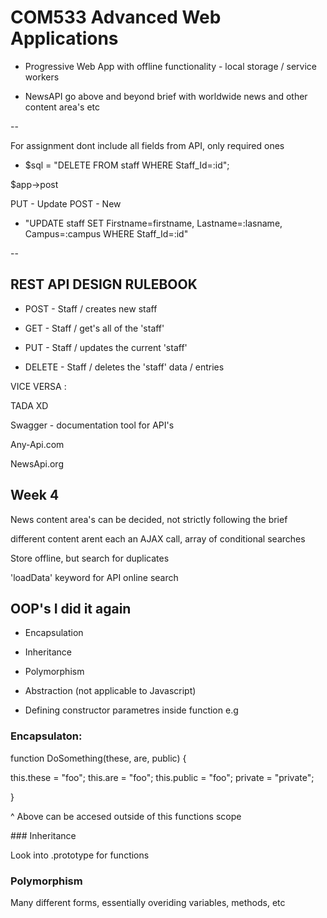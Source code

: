 # COM533 Advanced Web Applications

* Progressive Web App with offline functionality - local storage / service workers 

* NewsAPI go above and beyond brief with worldwide news and other content area's etc

 --
 
 For assignment dont include all fields from API, only required ones 
 
 
 
 * $sql = "DELETE FROM staff WHERE Staff_Id=:id";
 
 $app->post 
 
 PUT - Update 
 POST - New 
 
* "UPDATE staff SET Firstname=firstname, Lastname=:lasname, Campus=:campus WHERE Staff_Id=:id"

--

## REST API DESIGN RULEBOOK 



* POST - Staff / creates new staff 

* GET - Staff / get's all of the 'staff'

* PUT - Staff / updates the current 'staff' 

* DELETE - Staff / deletes the 'staff' data / entries 


VICE VERSA : 


TADA XD

Swagger - documentation tool for API's 

Any-Api.com

NewsApi.org 
 
## Week 4 

News content area's can be decided, not strictly following the brief 

different content arent each an AJAX call, array of conditional searches 

Store offline, but search for duplicates 



'loadData' keyword for API online search 



## OOP's I did it again 

- Encapsulation 
- Inheritance
- Polymorphism
- Abstraction (not applicable to Javascript) 

- Defining constructor parametres inside function e.g 

### Encapsulaton: 

function DoSomething(these, are, public) 
{

this.these = "foo";
this.are = "foo";
this.public = "foo";
private = "private";

}

^ Above can be accesed outside of this functions scope 


### Inheritance 


Look into .prototype for functions

### Polymorphism 

Many different forms, essentially overiding variables, methods, etc 